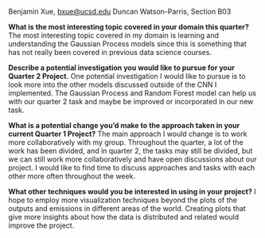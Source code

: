 Benjamin Xue, bxue@ucsd.edu
Duncan Watson-Parris, Section B03

**What is the most interesting topic covered in your domain this quarter?**
The most interesting topic covered in my domain is learning and understanding the Gaussian Process models since this is something that has not really been covered in previous data science courses.

**Describe a potential investigation you would like to pursue for your Quarter 2 Project.**
One potential investigation I would like to pursue is to look more into the other models discussed outside of the CNN I implemented. The Gaussian Process and Random Forest model can help us with our quarter 2 task and maybe be improved or incorporated in our new task.

**What is a potential change you’d make to the approach taken in your current Quarter 1 Project?**
The main approach I would change is to work more collaboratively with my group. Throughout the quarter, a lot of the work has been divided, and in quarter 2, the tasks may still be divided, but we can still work more collaboratively and have open discussions about our project. I would like to find time to discuss approaches and tasks with each other more often throughout the week.

**What other techniques would you be interested in using in your project?**
I hope to employ more visualization techniques beyond the plots of the outputs and emissions in different areas of the world. Creating plots that give more insights about how the data is distributed and related would improve the project.
